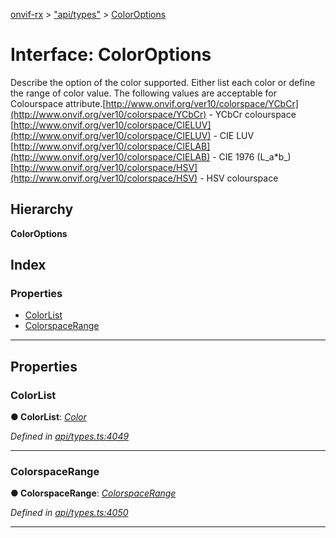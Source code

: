 [onvif-rx](../README.md) > ["api/types"](../modules/_api_types_.md) > [ColorOptions](../interfaces/_api_types_.coloroptions.md)

# Interface: ColorOptions

Describe the option of the color supported. Either list each color or define the range of color value. The following values are acceptable for Colourspace attribute.[http://www.onvif.org/ver10/colorspace/YCbCr](http://www.onvif.org/ver10/colorspace/YCbCr) - YCbCr colourspace [http://www.onvif.org/ver10/colorspace/CIELUV](http://www.onvif.org/ver10/colorspace/CIELUV) - CIE LUV [http://www.onvif.org/ver10/colorspace/CIELAB](http://www.onvif.org/ver10/colorspace/CIELAB) - CIE 1976 (L_a\*b_) [http://www.onvif.org/ver10/colorspace/HSV](http://www.onvif.org/ver10/colorspace/HSV) - HSV colourspace

## Hierarchy

**ColorOptions**

## Index

### Properties

* [ColorList](_api_types_.coloroptions.md#colorlist)
* [ColorspaceRange](_api_types_.coloroptions.md#colorspacerange)

---

## Properties

<a id="colorlist"></a>

###  ColorList

**● ColorList**: *[Color](_api_types_.color.md)*

*Defined in [api/types.ts:4049](https://github.com/patrickmichalina/onvif-rx/blob/3ab1739/src/api/types.ts#L4049)*

___
<a id="colorspacerange"></a>

###  ColorspaceRange

**● ColorspaceRange**: *[ColorspaceRange](_api_types_.colorspacerange.md)*

*Defined in [api/types.ts:4050](https://github.com/patrickmichalina/onvif-rx/blob/3ab1739/src/api/types.ts#L4050)*

___

